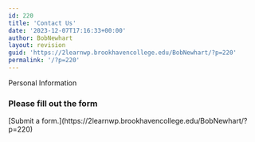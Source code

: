 ```yaml
---
id: 220
title: 'Contact Us'
date: '2023-12-07T17:16:33+00:00'
author: BobNewhart
layout: revision
guid: 'https://2learnwp.brookhavencollege.edu/BobNewhart/?p=220'
permalink: '/?p=220'
---
```


Personal Information

### Please fill out the form

<div class="wp-block-jetpack-contact-form">[Submit a form.](https://2learnwp.brookhavencollege.edu/BobNewhart/?p=220)</div>
